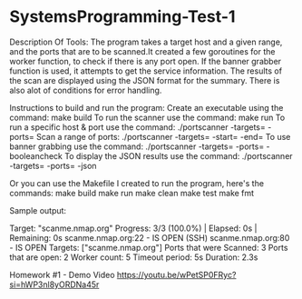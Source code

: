 # SystemsProgramming-Test-1
Description Of Tools: The program takes a target host and a given range, and the ports that are to be scanned.It created a few goroutines for the worker function, to check if there is any port open. If the banner grabber function is used, it attempts to get the service information. The results of the scan are displayed using the JSON format for the summary. There is also alot of conditions for error handling.

Instructions to build and run the program: 
Create an executable using the command: make build
To run the scanner use the command: make run
To run a specific host & port use the command: ./portscanner -targets=  -ports=
Scan a range of ports: ./portscanner -targets= -start= -end=
To use banner grabbing use the command: ./portscanner -targets= -ports= -booleancheck
To display the JSON results use the command: ./portscanner -targets= -ports= -json

Or you can use the Makefile I created to run the program, here's the commands:
make build
make run
make clean
make test
make fmt


Sample output:

Target: "scanme.nmap.org"
Progress: 3/3 (100.0%) | Elapsed: 0s | Remaining: 0s
scanme.nmap.org:22 - IS OPEN (SSH)
scanme.nmap.org:80 - IS OPEN
Targets: ["scanme.nmap.org"]
Ports that were Scanned: 3
Ports that are open: 2
Worker count: 5
Timeout period: 5s
Duration: 2.3s




Homework #1 - Demo Video 
https://youtu.be/wPetSP0FRyc?si=hWP3nl8yORDNa45r
